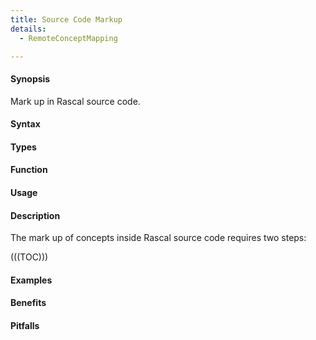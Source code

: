 ```yaml
---
title: Source Code Markup
details:
  - RemoteConceptMapping

---
```


#### Synopsis

Mark up in Rascal source code.

#### Syntax

#### Types

#### Function
       
#### Usage

#### Description

The mark up of concepts inside Rascal source code requires two steps:

(((TOC)))

#### Examples

#### Benefits

#### Pitfalls

